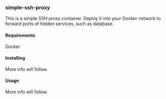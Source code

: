 ### simple-ssh-proxy

This is a simple SSH proxy container. Deploy it into your Docker network to
forward ports of hidden services, such as database.

#### Requirements

Docker

#### Installing

More info will follow.

#### Usage

More info will follow.
